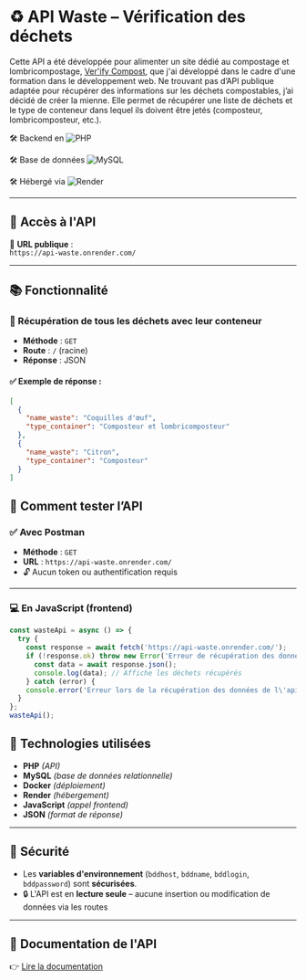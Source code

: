 # ♻️ API Waste – Vérification des déchets
Cette API a été développée pour alimenter un site dédié au compostage et lombricompostage, [Ver'ify Compost](https://verify-compost.vercel.app/), que j'ai développé dans le cadre d'une formation dans le développement web.
Ne trouvant pas d’API publique adaptée pour récupérer des informations sur les déchets compostables, j’ai décidé de créer la mienne.
Elle permet de récupérer une liste de déchets et le type de conteneur dans lequel ils doivent être jetés (composteur, lombricomposteur, etc.).


🛠️ Backend en ![PHP](https://img.shields.io/badge/PHP-777BB4?style=for-the-badge&logo=php&logoColor=white)

🛠️ Base de données ![MySQL](https://img.shields.io/badge/MySQL-005C84?style=for-the-badge&logo=mysql&logoColor=white)

🛠️ Hébergé via ![Render](https://img.shields.io/badge/Render-46E3B7?style=for-the-badge&logo=render&logoColor=white)

---

## 🚀 Accès à l'API

🔗 **URL publique** :  
`https://api-waste.onrender.com/`

---

## 📚 Fonctionnalité

### 🔎 Récupération de tous les déchets avec leur conteneur

- **Méthode** : `GET`
- **Route** : `/` (racine)
- **Réponse** : JSON

#### ✅ Exemple de réponse :

```json
[
  {
    "name_waste": "Coquilles d'œuf",
    "type_container": "Composteur et lombricomposteur"
  },
  {
    "name_waste": "Citron",
    "type_container": "Composteur"
  }
]
```

## 🧪 Comment tester l’API

### ✅ Avec Postman

- **Méthode** : `GET`  
- **URL** : `https://api-waste.onrender.com/`  
- 🔓 Aucun token ou authentification requis

---

### 💻 En JavaScript (frontend)

```js
const wasteApi = async () => {
  try {
    const response = await fetch('https://api-waste.onrender.com/');
    if (!response.ok) throw new Error('Erreur de récupération des données');
      const data = await response.json();
      console.log(data); // Affiche les déchets récupérés
    } catch (error) {
    console.error('Erreur lors de la récupération des données de l\'api', error);
  }
};
wasteApi();
```

## 🧱 Technologies utilisées

- **PHP** *(API)*
- **MySQL** *(base de données relationnelle)*
- **Docker** *(déploiement)*
- **Render** *(hébergement)*
- **JavaScript** *(appel frontend)*
- **JSON** *(format de réponse)*

---

## 🔐 Sécurité

- Les **variables d'environnement** (`bddhost`, `bddname`, `bddlogin`, `bddpassword`) sont **sécurisées**.
- 🔒 L'API est en **lecture seule** – aucune insertion ou modification de données via les routes

---

## 📄 Documentation de l'API

👉 [Lire la documentation](https://github.com/Anais-DZ/api-waste/blob/main/doc-api-waste.pdf)
